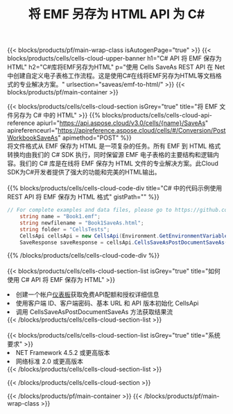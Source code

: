 ﻿---
title: 将 EMF 另存为 HTML API 为 C#
description: 使用Aspose.Cells Cloud SDK for C#将EMF格式文件保存为HTML格式文件。
url: /zh/net/saveas/emf-to-html/
---
{{< blocks/products/pf/main-wrap-class isAutogenPage="true" >}}
{{< blocks/products/cells/cells-cloud-upper-banner h1="C# API 将 EMF 保存为 HTML" h2="C#库将EMF另存为HTML" p="使用 Cells SaveAs REST API 在 Net 中创建自定义电子表格工作流程。这是使用C#在线将EMF另存为HTML等文档格式的专业解决方案。" urlsection="saveas/emf-to-html/" >}}
{{< blocks/products/pf/main-container >}}

{{< blocks/products/cells/cells-cloud-section isGrey="true" title="将 EMF 文件另存为 C# 中的 HTML" >}}
{{% blocks/products/cells/cells-cloud-api-reference apiurl="https://api.aspose.cloud/v3.0/cells/{name}/SaveAs" apireferenceurl="https://apireference.aspose.cloud/cells/#/Conversion/PostWorkbookSaveAs" apimethod="POST" %}}
<br/>
将文件格式从 EMF 保存为 HTML 是一项复杂的任务。所有 EMF 到 HTML 格式转换均由我们的 C# SDK 执行，同时保留源 EMF 电子表格的主要结构和逻辑内容。我们的 C# 库是在线将 EMF 保存为 HTML 文件的专业解决方案。此Cloud SDK为C#开发者提供了强大的功能和完美的HTML输出。
<br/>
<br/>
{{% blocks/products/cells/cells-cloud-code-div title="C# 中的代码示例使用 REST API 将 EMF 保存为 HTML 格式" gistPath="" %}}
  
```cs
// For complete examples and data files, please go to https://github.com/aspose-cells-cloud/aspose-cells-cloud-dotnet/
    string name = "Book1.emf";
    string newfilename = "Book1SaveAs.html";
    string folder = "CellsTests";
    CellsApi cellsApi = new CellsApi(Environment.GetEnvironmentVariable("ProductClientId"), Environment.GetEnvironmentVariable("ProductClientSecret"));
    SaveResponse saveResponse = cellsApi.CellsSaveAsPostDocumentSaveAs(name, null, newfilename, null,null,folder);
```
  
{{% /blocks/products/cells/cells-cloud-code-div %}}
<br/>
<br/>
{{< blocks/products/cells/cells-cloud-section-list isGrey="true" title="如何使用 C# API 将 EMF 保存为 HTML" >}}
<li>创建一个帐户<a href="https://dashboard.aspose.cloud/">仪表板</a>获取免费API配额和授权详细信息</li>
<li>使用客户端 ID、客户端密码、基本 URL 和 API 版本初始化 CellsApi</li>
<li>调用 CellsSaveAsPostDocumentSaveAs 方法获取结果流</li>
{{< /blocks/products/cells/cells-cloud-section-list >}}
<br/>
<br/>
{{< blocks/products/cells/cells-cloud-section-list isGrey="true" title="系统要求" >}}
<li>NET Framework 4.5.2 或更高版本</li>
<li>网络标准 2.0 或更高版本</li>
{{< /blocks/products/cells/cells-cloud-section-list >}}

{{< /blocks/products/cells/cells-cloud-section >}}

{{< /blocks/products/pf/main-container >}}
{{< /blocks/products/pf/main-wrap-class >}}
